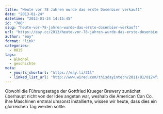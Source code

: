 ```yaml
---
title: "Heute vor 78 Jahren wurde das erste Dosenbier verkauft"
date: "2013-01-24"
datetime: "2013-01-24 14:15:45"
id: "700"
slug: "heute-vor-78-jahren-wurde-das-erste-dosenbier-verkauft"
url: "https://eay.cc/2013/heute-vor-78-jahren-wurde-das-erste-dosenbier-verkauft/"
author: "eay"
format: "link"
categories:
  - 0815
tags:
  - alkohol
  - geschichte
meta:
  - yourls_shorturl: "https://eay.li/21l"
  - linked_list_url: "http://www.wired.com/thisdayintech/2011/01/0124first-us-canned-beer/"
---
```


Obwohl die Führungsetage der Gottfried Krueger Brewery zunächst überhaupt nicht von der Idee angetan war, weshalb die American Can Co. ihre Maschinen erstmal umsonst installierte, wissen wir heute, dass dies ein glorreichen Tag werden sollte.
